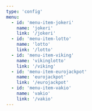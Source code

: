 ```yaml
---
type: 'config'
menu:
  - id: 'menu-item-jokeri'
    name: 'jokeri'
    link: '/jokeri'
  - id: 'menu-item-lotto'
    name: 'lotto'
    link: '/lotto'
  - id: 'menu-item-viking'
    name: 'vikinglotto'
    link: '/viking'
  - id: 'menu-item-eurojackpot'
    name: 'eurojackpot'
    link: '/eurojackpot'
  - id: 'menu-item-vakio'
    name: 'vakio'
    link: '/vakio'
---
```

